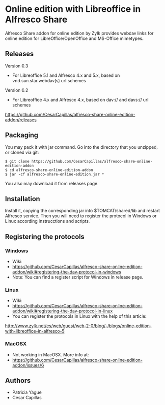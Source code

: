 # Online edition with Libreoffice in Alfresco Share

Alfresco Share addon for online edition by Zylk provides webdav links for online edition for LibreOffice/OpenOffice and MS-Office mimetypes.

## Releases 

Version 0.3
 * For Libreoffice 5.1 and Alfresco 4.x and 5.x, based on vnd.sun.star.webdav(s) url schemes
 
Version 0.2
 * For Libreoffice 4.x and Alfresco 4.x, based on dav:// and davs:// url schemes

https://github.com/CesarCapillas/alfresco-share-online-edition-addon/releases

## Packaging

You may pack it with jar command. Go into the directory that you unzipped, or cloned via git:

    $ git clone https://github.com/CesarCapillas/alfresco-share-online-edition-addon
    $ cd alfresco-share-online-edition-addon
    $ jar -cf alfresco-share-online-edition.jar *

You also may download it from releases page.

## Installation

Install it, copying the corresponding jar into $TOMCAT/shared/lib and restart Alfresco service. Then you will need to register the protocol in Windows or Linux according instrucctions and scripts.

## Registering the protocols

### Windows
 * Wiki:
  * https://github.com/CesarCapillas/alfresco-share-online-edition-addon/wiki#registering-the-dav-protocol-in-windows
 * Note: You can find a register script for Windows in release page.

### Linux
 * Wiki: 
  * https://github.com/CesarCapillas/alfresco-share-online-edition-addon/wiki#registering-the-dav-protocol-in-linux
 * You can register the protocols in Linux with the help of this article:

http://www.zylk.net/es/web/guest/web-2-0/blog/-/blogs/online-edition-with-libreoffice-in-alfresco-5

### MacOSX
 * Not working in MacOSX. More info at:
  * https://github.com/CesarCapillas/alfresco-share-online-edition-addon/issues/6

## Authors
 * Patricia Yague
 * Cesar Capillas
